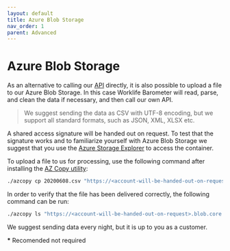 ```yaml
---
layout: default
title: Azure Blob Storage
nav_order: 1
parent: Advanced
---
```


# Azure Blob Storage

As an alternative to calling our [API](./API.md) directly, it is also possible to upload a file to our Azure Blob Storage.
In this case Worklife Barometer will read, parse, and clean the data if necessary, and then call our own API.

> We suggest sending the data as CSV with UTF-8 encoding, but we support all standard formats, such as JSON, XML, XLSX etc.

A shared access signature will be handed out on request. To test that the signature works and to familiarize yourself with Azure Blob Storage we suggest that you use the [Azure Storage Explorer](https://azure.microsoft.com/en-us/features/storage-explorer/) to access the container.

To upload a file to us for processing, use the following command after installing the [AZ Copy utility](https://docs.microsoft.com/en-us/azure/storage/common/storage-use-azcopy-v10):
``` bash
./azcopy cp 20200608.csv "https://<account-will-be-handed-out-on-request>.blob.core.windows.net/container/20200608.csv?<shared-access-signature-will-be-handed-out-on-request>
```

In order to verify that the file has been delivered correctly, the following command can be run:

``` bash
./azcopy ls "https://<account-will-be-handed-out-on-request>.blob.core.windows.net/container?<shared-access-signature-will-be-handed-out-on-request>
```

We suggest sending data every night, but it is up to you as a customer.

**\*** Recomended not required